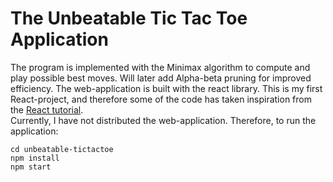 # The Unbeatable Tic Tac Toe Application


<p>The program is implemented with the Minimax algorithm to compute and play possible best moves. Will later add Alpha-beta pruning for improved efficiency. The web-application is built with the react library. This is my first React-project, and therefore some of the code has taken inspiration from the <a href="https://reactjs.org/tutorial/tutorial.html">React tutorial</a>.<br />
Currently, I have not distributed the web-application. Therefore, to run the application:</p>
<code>cd unbeatable-tictactoe</code>
<br />
<code>npm install</code>
<br />
<code>npm start</code>
<br/><br/>

